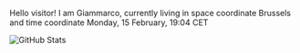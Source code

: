 Hello visitor! I am Giammarco, currently living in space coordinate Brussels and time coordinate Monday, 15 February, 19:04 CET

![GitHub Stats](https://github-readme-stats.vercel.app/api?username=grcasanova)
